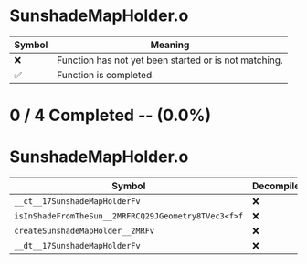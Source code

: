 # SunshadeMapHolder.o
| Symbol | Meaning 
| ------------- | ------------- 
| :x: | Function has not yet been started or is not matching. 
| :white_check_mark: | Function is completed. 


# 0 / 4 Completed -- (0.0%)
# SunshadeMapHolder.o
| Symbol | Decompiled? |
| ------------- | ------------- |
| `__ct__17SunshadeMapHolderFv` | :x: |
| `isInShadeFromTheSun__2MRFRCQ29JGeometry8TVec3<f>f` | :x: |
| `createSunshadeMapHolder__2MRFv` | :x: |
| `__dt__17SunshadeMapHolderFv` | :x: |
